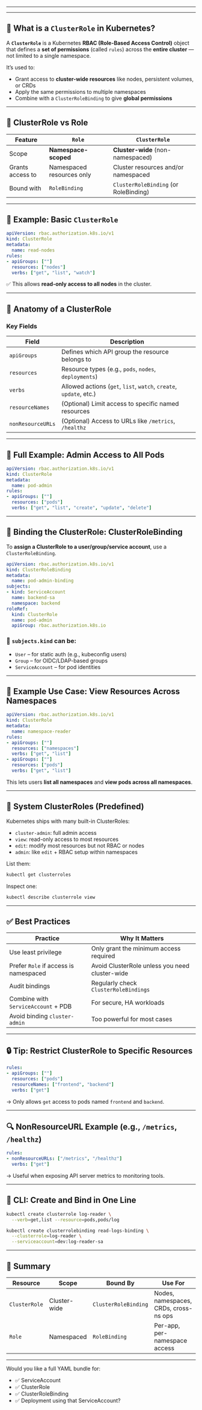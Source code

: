 ___________________________________________________________________________________________________________________________

---

## 🔐 What is a `ClusterRole` in Kubernetes?

A **`ClusterRole`** is a Kubernetes **RBAC (Role-Based Access Control)** object that defines a **set of permissions** (called `rules`) across the **entire cluster** — not limited to a single namespace.

It’s used to:

* Grant access to **cluster-wide resources** like nodes, persistent volumes, or CRDs
* Apply the same permissions to multiple namespaces
* Combine with a `ClusterRoleBinding` to give **global permissions**

---

## 🧠 ClusterRole vs Role

| Feature          | `Role`                    | `ClusterRole`                         |
| ---------------- | ------------------------- | ------------------------------------- |
| Scope            | **Namespace-scoped**      | **Cluster-wide** (non-namespaced)     |
| Grants access to | Namespaced resources only | Cluster resources and/or namespaced   |
| Bound with       | `RoleBinding`             | `ClusterRoleBinding` (or RoleBinding) |

---

## 🧾 Example: Basic `ClusterRole`

```yaml
apiVersion: rbac.authorization.k8s.io/v1
kind: ClusterRole
metadata:
  name: read-nodes
rules:
- apiGroups: [""]
  resources: ["nodes"]
  verbs: ["get", "list", "watch"]
```

✅ This allows **read-only access to all nodes** in the cluster.

---

## 🧱 Anatomy of a ClusterRole

### Key Fields

| Field             | Description                                                        |
| ----------------- | ------------------------------------------------------------------ |
| `apiGroups`       | Defines which API group the resource belongs to                    |
| `resources`       | Resource types (e.g., `pods`, `nodes`, `deployments`)              |
| `verbs`           | Allowed actions (`get`, `list`, `watch`, `create`, `update`, etc.) |
| `resourceNames`   | (Optional) Limit access to specific named resources                |
| `nonResourceURLs` | (Optional) Access to URLs like `/metrics`, `/healthz`              |

---

## 🧪 Full Example: Admin Access to All Pods

```yaml
apiVersion: rbac.authorization.k8s.io/v1
kind: ClusterRole
metadata:
  name: pod-admin
rules:
- apiGroups: [""]
  resources: ["pods"]
  verbs: ["get", "list", "create", "update", "delete"]
```

---

## 🔗 Binding the ClusterRole: ClusterRoleBinding

To **assign a ClusterRole to a user/group/service account**, use a `ClusterRoleBinding`.

```yaml
apiVersion: rbac.authorization.k8s.io/v1
kind: ClusterRoleBinding
metadata:
  name: pod-admin-binding
subjects:
- kind: ServiceAccount
  name: backend-sa
  namespace: backend
roleRef:
  kind: ClusterRole
  name: pod-admin
  apiGroup: rbac.authorization.k8s.io
```

### 🎯 `subjects.kind` can be:

* `User` – for static auth (e.g., kubeconfig users)
* `Group` – for OIDC/LDAP-based groups
* `ServiceAccount` – for pod identities

---

## 📌 Example Use Case: View Resources Across Namespaces

```yaml
apiVersion: rbac.authorization.k8s.io/v1
kind: ClusterRole
metadata:
  name: namespace-reader
rules:
- apiGroups: [""]
  resources: ["namespaces"]
  verbs: ["get", "list"]
- apiGroups: [""]
  resources: ["pods"]
  verbs: ["get", "list"]
```

This lets users **list all namespaces** and **view pods across all namespaces**.

---

## 📘 System ClusterRoles (Predefined)

Kubernetes ships with many built-in ClusterRoles:

* `cluster-admin`: full admin access
* `view`: read-only access to most resources
* `edit`: modify most resources but not RBAC or nodes
* `admin`: like `edit` + RBAC setup within namespaces

List them:

```bash
kubectl get clusterroles
```

Inspect one:

```bash
kubectl describe clusterrole view
```

---

## ✅ Best Practices

| Practice                              | Why It Matters                                 |
| ------------------------------------- | ---------------------------------------------- |
| Use least privilege                   | Only grant the minimum access required         |
| Prefer `Role` if access is namespaced | Avoid ClusterRole unless you need cluster-wide |
| Audit bindings                        | Regularly check `ClusterRoleBindings`          |
| Combine with `ServiceAccount` + PDB   | For secure, HA workloads                       |
| Avoid binding `cluster-admin`         | Too powerful for most cases                    |

---

## 🔒 Tip: Restrict ClusterRole to Specific Resources

```yaml
rules:
- apiGroups: [""]
  resources: ["pods"]
  resourceNames: ["frontend", "backend"]
  verbs: ["get"]
```

→ Only allows `get` access to pods named `frontend` and `backend`.

---

## 🔍 NonResourceURL Example (e.g., `/metrics`, `/healthz`)

```yaml
rules:
- nonResourceURLs: ["/metrics", "/healthz"]
  verbs: ["get"]
```

→ Useful when exposing API server metrics to monitoring tools.

---

## 🧪 CLI: Create and Bind in One Line

```bash
kubectl create clusterrole log-reader \
  --verb=get,list --resource=pods,pods/log

kubectl create clusterrolebinding read-logs-binding \
  --clusterrole=log-reader \
  --serviceaccount=dev:log-reader-sa
```

---

## 🧾 Summary

| Resource      | Scope        | Bound By             | Use For                               |
| ------------- | ------------ | -------------------- | ------------------------------------- |
| `ClusterRole` | Cluster-wide | `ClusterRoleBinding` | Nodes, namespaces, CRDs, cross-ns ops |
| `Role`        | Namespaced   | `RoleBinding`        | Per-app, per-namespace access         |

---

Would you like a full YAML bundle for:

* ✅ ServiceAccount
* ✅ ClusterRole
* ✅ ClusterRoleBinding
* ✅ Deployment using that ServiceAccount?
